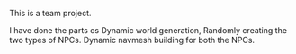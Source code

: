 This is a team project.

I have done the parts os Dynamic world generation, Randomly creating the two types of NPCs. Dynamic navmesh building for both the NPCs.
